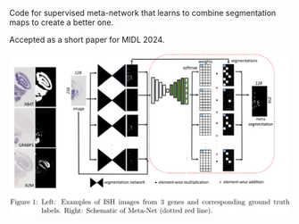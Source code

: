 Code for supervised meta-network that learns to combine segmentation maps to create a better one.

Accepted as a short paper for MIDL 2024.

![alt text](https://github.com/BrainImageAnalysis/MetaNet/blob/master/figure_1.png?raw=true)

